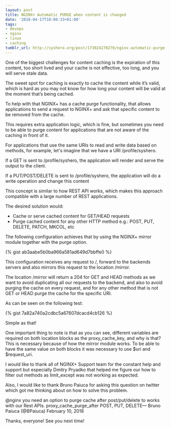 ```yaml
---
layout: post
title: NGINX+ Automatic PURGE when content is changed
date: '2018-04-17T10:00:33+01:00'
tags:
- devops
- nginx
- linux
- caching
tumblr_url: http://syshero.org/post/173024270270/nginx-automatic-purge-when-content-is-changed
---
```

One of the biggest challenges for content caching is the expiration of this content, too short lived and your cache is not effective, too long, and you will serve stale data.

The sweet spot for caching is exactly to cache the content while it’s valid, which is hard as you may not know for how long your content will be valid at the moment that’s being cached.

To help with that NGINX+ has a cache purge functionality, that allows applications to send a request to NGINX+ and ask that specific content to be removed from the cache.

This requires extra application logic, which is fine, but sometimes you need to be able to purge content for applications that are not aware of the caching in front of it.

For applications that use the same URIs to read and write data based on methods, for example, let's imagine that we have a URI /profile/syshero.

If a GET is sent to /profile/syshero, the application will render and serve the output to the client.

If a PUT/POST/DELETE is sent to /profile/syshero, the application will do a write operation and change this content

This concept is similar to how REST API works, which makes this approach compatible with a large number of REST applications.

The desired solution would:

- Cache or serve cached content for GET/HEAD requests
- Purge cached content for any other HTTP method e.g.: POST, PUT, DELETE, PATCH, MKCOL, etc

The following configuration achieves that by using the NGINX+ mirror module together with the purge option.

{% gist ab3aabe5b0ba966a581ad649d7bbffe0 %}

This configuration receives any request to /, forward to the backends servers and also mirrors this request to the location /mirror.

The location /mirror will return a 204 for GET and HEAD methods as we want to avoid duplicating all our requests to the backend, and also to avoid purging the cache on every request, and for any other method that is not GET or HEAD purge the cache for the specific URI.

As can be seen on the following test:

{% gist 7a82a740a2cdbc5a67607dcacd4cb126 %}

Simple as that!

One important thing to note is that as you can see, different variables are required on both location blocks as the proxy_cache_key, and why is that? This is necessary because of how the mirror module works. To be able to have the same value on both blocks it was necessary to use $uri and $request_uri.

I would like to thank all of NGINX+ Support team for the constant help and support but especially Dmitry Pryadko that helped me figure our how to filter out methods as limit_except was not working as expected.

Also, I would like to thank Bruno Paiuca for asking this question on twitter which got me thinking about on how to solve this problem.

@nginx you need an option to purge cache after post/put/delete to works with our Rest APIs. proxy_cache_purge_after POST, PUT, DELETE— Bruno Paiuca (@BPaiuca) February 10, 2018

Thanks, everyone! See you next time!
